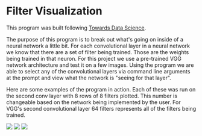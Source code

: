 <h1>Filter Visualization</h1>

<p>
    This program was built following
     <a href="https://towardsdatascience.com/visualising-filters-and-feature-maps-for-deep-learning-d814e13bd671">Towards Data Science</a>.
</p>

<p>
    The purpose of this program is to break out what's going
    on inside of a neural network a little bit. For each
    convolutional layer in a neural network we know
    that there are a set of filter being trained. Those
    are the weights being trained in that neuron.
    For this project we use a pre-trained VGG network
    architecture and test it on a few images. Using the program
    we are able to select any of the convolutional layers
    via command line arguments at the prompt and view
    what the network is "seeing for that layer".
</p>

<p>
    Here are some examples of the program in action. Each of
    these was run on the second conv layer with 8 rows of
    8 filters plotted. This number is changeable based on the
    network being implemented by the user. For VGG's second
    convolutional layer 64 filters represents all of the filters
    being trained.
</p>

<img src="images/nosferatu.jpg">

<img src="images/2666.jpg">

<img src="images/poster.png">
